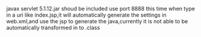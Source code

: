 javax servlet 5.1.12.jar shoud be included
use port 8888
this time when type in a uri like index.jsp,it will automatically generate the settings in web.xml,and use the jsp to generate the java,currently it is not able to be automatically transformed in to .class
